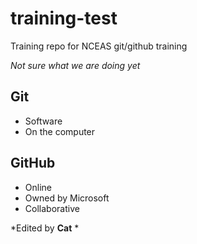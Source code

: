 # training-test
Training repo for NCEAS git/github training

*Not sure what we are doing yet*

## Git
- Software
- On the computer

## GitHub
- Online
- Owned by Microsoft
- Collaborative

*Edited by **Cat** *
